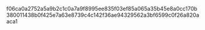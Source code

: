 f06ca0a2752a5a9b2c1c0a7a9f8995ee835f03ef85a065a35b45e8a0cc170b380011438b0f425e7a63e8739c4c142f36ae94329562a3bf6599c0f26a820aaca1
